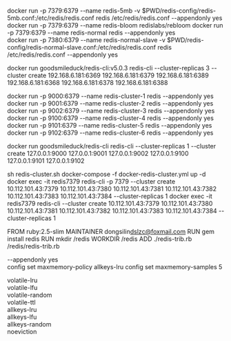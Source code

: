 docker run -p 7379:6379 --name redis-5mb -v $PWD/redis-config/redis-5mb.conf:/etc/redis/redis.conf redis /etc/redis/redis.conf --appendonly yes  
docker run -p 7379:6379 --name redis-bloom redislabs/rebloom
docker run -p 7379:6379 --name redis-normal redis --appendonly yes  
docker run -p 7380:6379 --name redis-normal-slave -v $PWD/redis-config/redis-normal-slave.conf:/etc/redis/redis.conf redis /etc/redis/redis.conf --appendonly yes

docker run  goodsmileduck/redis-cli:v5.0.3 redis-cli  --cluster-replicas 3 --cluster create 192.168.6.181:6369 192.168.6.181:6379 192.168.6.181:6389 192.168.6.181:6368 192.168.6.181:6378 192.168.6.181:6388

docker run -p 9000:6379 --name redis-cluster-1 redis --appendonly yes  
docker run -p 9001:6379 --name redis-cluster-2 redis --appendonly yes  
docker run -p 9002:6379 --name redis-cluster-3 redis --appendonly yes  
docker run -p 9100:6379 --name redis-cluster-4 redis --appendonly yes  
docker run -p 9101:6379 --name redis-cluster-5 redis --appendonly yes  
docker run -p 9102:6379 --name redis-cluster-6 redis --appendonly yes  


docker run  goodsmileduck/redis-cli redis-cli  --cluster-replicas 1 --cluster create 127.0.0.1:9000 127.0.0.1:9001 127.0.0.1:9002 127.0.0.1:9100 127.0.0.1:9101 127.0.0.1:9102

sh redis-cluster.sh 
docker-compose -f docker-redis-cluster.yml up -d
docker exec -it redis7379 redis-cli -p 7379 --cluster create 10.112.101.43:7379 10.112.101.43:7380 10.112.101.43:7381 10.112.101.43:7382 10.112.101.43:7383 10.112.101.43:7384 --cluster-replicas 1
docker exec -it redis7379 redis-cli --cluster create 10.112.101.43:7379 10.112.101.43:7380 10.112.101.43:7381 10.112.101.43:7382 10.112.101.43:7383 10.112.101.43:7384 --cluster-replicas 1



FROM ruby:2.5-slim
MAINTAINER dongsilin<dslzc@foxmail.com>
RUN gem install redis
RUN mkdir /redis
WORKDIR /redis
ADD ./redis-trib.rb /redis/redis-trib.rb


--appendonly yes  
config set maxmemory-policy allkeys-lru
config set maxmemory-samples 5

volatile-lru  
volatile-lfu  
volatile-random  
volatile-ttl  
allkeys-lru  
allkeys-lfu  
allkeys-random  
noeviction
